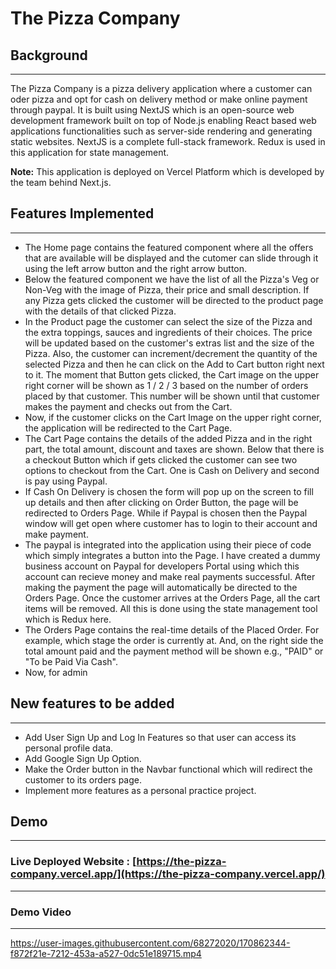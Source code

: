# The Pizza Company


## Background
***

  The Pizza Company is a pizza delivery application where a customer can oder pizza and opt for cash on delivery method or make online payment through paypal.
  It is built using NextJS which is an open-source web development framework built on top of Node.js enabling React based web applications functionalities such 
  as server-side rendering and generating static websites. NextJS is a complete full-stack framework. Redux is used in this application for state management.
  

**Note:** This application is deployed on Vercel Platform which is developed by the team behind Next.js.

## Features Implemented
***

* The Home page contains the featured component where all the offers that are available will be displayed and the cutomer can slide 
  through it using the left arrow button and the right arrow button.
* Below the featured component we have the list of all the Pizza's Veg or Non-Veg with the image of Pizza, their price and small description. 
  If any Pizza gets clicked the customer will be directed to the product page with the details of that clicked Pizza.
* In the Product page the customer can select the size of the Pizza and the extra toppings, sauces and ingredients of their choices. The price will
  be updated based on the customer's extras list and the size of the Pizza. Also, the customer can increment/decrement the quantity of the selected Pizza
  and then he can click on the Add to Cart button right next to it. The moment that Button gets clicked, the Cart image on the upper right corner will be shown as 
  1 / 2 / 3 based on the number of orders placed by that customer. This number will be shown until that customer makes the payment and checks out from the Cart. 
* Now, if the customer clicks on the Cart Image on the upper right corner, the application will be redirected to the Cart Page.
* The Cart Page contains the details of the added Pizza and in the right part, the total amount, discount and taxes are shown. Below that there is a checkout Button
  which if gets clicked the customer can see two options to checkout from the Cart. One is Cash on Delivery and second is pay using Paypal.
* If Cash On Delivery is chosen the form will pop up on the screen to fill up details and then after clicking on Order Button, the page will be redirected to 
  Orders Page. While if Paypal is chosen then the Paypal window will get open where customer has to login to their account and make payment.
* The paypal is integrated into the application using their piece of code which simply integrates a button into the Page. I have created a dummy business account
  on Paypal for developers Portal using which this account can recieve money and make real payments successful. After making the payment the page will automatically
  be directed to the Orders Page. Once the customer arrives at the Orders Page, all the cart items will be removed. All this is done using the state management tool
  which is Redux here.
* The Orders Page contains the real-time details of the Placed Order. For example, which stage the order is currently at. And, on the right side the total amount paid
  and the payment method will be shown e.g., "PAID" or "To be Paid Via Cash".
* Now, for admin 


## New features to be added
***

* Add User Sign Up and Log In Features so that user can access its personal profile data.
* Add Google Sign Up Option.
* Make the Order button in the Navbar functional which will redirect the customer to its orders page.
* Implement more features as a personal practice project.


## Demo
***

### Live Deployed Website : [https://the-pizza-company.vercel.app/](https://the-pizza-company.vercel.app/)
---

### Demo Video
---


https://user-images.githubusercontent.com/68272020/170862344-f872f21e-7212-453a-a527-0dc51e189715.mp4



